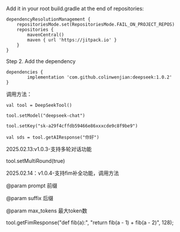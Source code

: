 Add it in your root build.gradle at the end of repositories:

	dependencyResolutionManagement {
		repositoriesMode.set(RepositoriesMode.FAIL_ON_PROJECT_REPOS)
		repositories {
			mavenCentral()
			maven { url 'https://jitpack.io' }
		}
	}
Step 2. Add the dependency

	dependencies {
	        implementation 'com.github.colinwenjian:deepseek:1.0.2'
	}


调用方法：

	val tool = DeepSeekTool()
 
	tool.setModel("deepseek-chat")
 
	tool.setKey("sk-a29f4cffdb59466e86xxxcde9c8f9be9")
 
	val sds = tool.getAIResponse("你好")

 2025.02.13:v1.0.3-支持多轮对话功能
 
 tool.setMultiRound(true)

2025.02.14：v1.0.4-支持fim补全功能，调用方法

@param prompt 前缀 

@param suffix 后缀  

@param max_tokens 最大token数

tool.getFimResponse("def fib(a):", "return fib(a - 1) + fib(a - 2)", 128);
